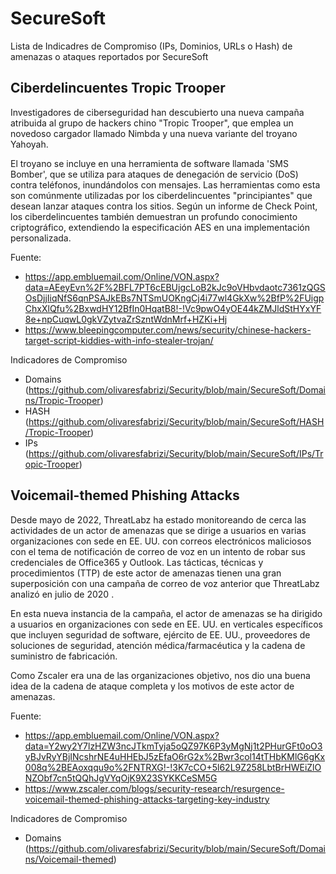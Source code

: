 # SecureSoft
Lista de Indicadres de Compromiso (IPs, Dominios, URLs o Hash) de amenazas o ataques reportados por SecureSoft

Ciberdelincuentes Tropic Trooper
-------
Investigadores de ciberseguridad han descubierto una nueva campaña atribuida al grupo de hackers chino "Tropic Trooper", que emplea un novedoso cargador llamado Nimbda y una nueva variante del troyano Yahoyah.

El troyano se incluye en una herramienta de software llamada 'SMS Bomber', que se utiliza para ataques de denegación de servicio (DoS) contra teléfonos, inundándolos con mensajes. Las herramientas como esta son comúnmente utilizadas por los ciberdelincuentes "principiantes" que desean lanzar ataques contra los sitios. Según un informe de Check Point, los ciberdelincuentes también demuestran un profundo conocimiento criptográfico, extendiendo la especificación AES en una implementación personalizada.

Fuente:
- https://app.embluemail.com/Online/VON.aspx?data=AEeyEvn%2F%2BFL7PT6cEBUjgcLoB2kJc9oVHbvdaotc7361zQGSOsDjjIiqNfS6qnPSAJkEBs7NTSmUOKngCj4i77wl4GkXw%2BfP%2FUigpChxXlQfu%2BxwdHY12BfIn0HqatB8!-!Vc9pwO4yOE44kZMJldStHYxYF8e+npCuqwL0gkVZytvaZrSzntWdnMrf+HZKi+Hj
- https://www.bleepingcomputer.com/news/security/chinese-hackers-target-script-kiddies-with-info-stealer-trojan/

Indicadores de Compromiso
- Domains (https://github.com/olivaresfabrizi/Security/blob/main/SecureSoft/Domains/Tropic-Trooper)
- HASH (https://github.com/olivaresfabrizi/Security/blob/main/SecureSoft/HASH/Tropic-Trooper)
- IPs (https://github.com/olivaresfabrizi/Security/blob/main/SecureSoft/IPs/Tropic-Trooper)

Voicemail-themed Phishing Attacks
-------
Desde mayo de 2022, ThreatLabz ha estado monitoreando de cerca las actividades de un actor de amenazas que se dirige a usuarios en varias organizaciones con sede en EE. UU. con correos electrónicos maliciosos con el tema de notificación de correo de voz en un intento de robar sus credenciales de Office365 y Outlook. Las tácticas, técnicas y procedimientos (TTP) de este actor de amenazas tienen una gran superposición con una campaña de correo de voz anterior que ThreatLabz analizó en julio de 2020 .

En esta nueva instancia de la campaña, el actor de amenazas se ha dirigido a usuarios en organizaciones con sede en EE. UU. en verticales específicos que incluyen seguridad de software, ejército de EE. UU., proveedores de soluciones de seguridad, atención médica/farmacéutica y la cadena de suministro de fabricación.

Como Zscaler era una de las organizaciones objetivo, nos dio una buena idea de la cadena de ataque completa y los motivos de este actor de amenazas.

Fuente:
- https://app.embluemail.com/Online/VON.aspx?data=Y2wy2Y7lzHZW3ncJTkmTyja5oQZ97K6P3yMgNj1t2PHurGFt0oO3yBJvRyYBjINcshrNE4uHHEbJ5zEfaO6rG2x%2Bwr3col14tTHbKMlG6gKx008q%2BEAoxqqu9o%2FNTRXG!-!3K7cCO+5l62L9Z258LbtBrHWEiZlONZObf7cn5tQQhJgVYqOjK9X23SYKKCeSM5G
- https://www.zscaler.com/blogs/security-research/resurgence-voicemail-themed-phishing-attacks-targeting-key-industry

Indicadores de Compromiso
- Domains (https://github.com/olivaresfabrizi/Security/blob/main/SecureSoft/Domains/Voicemail-themed)
